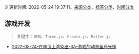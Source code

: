 :alarm_clock: 更新时间: 2022-05-24 19:37:11。[来源分类](../README.md)、[标签分类](../TAGS.md)、[时间分类](../TIMELINE.md)

## 游戏开发


> 关键字：`游戏`、`Three.js`、`Create.js`、`Matter.js`



- [2022-05-24-在网页上渲染出-3A-游戏的动态全局光照](https://www.v2ex.com/t/855082) 